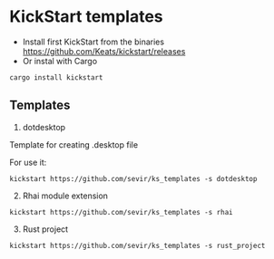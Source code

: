 # KickStart templates

* Install first KickStart from the binaries https://github.com/Keats/kickstart/releases
* Or instal with Cargo

```
cargo install kickstart
```

## Templates

1. dotdesktop

Template for creating .desktop file

For use it:
```
kickstart https://github.com/sevir/ks_templates -s dotdesktop
```

2. Rhai module extension

```
kickstart https://github.com/sevir/ks_templates -s rhai
```

3. Rust project

```
kickstart https://github.com/sevir/ks_templates -s rust_project
```